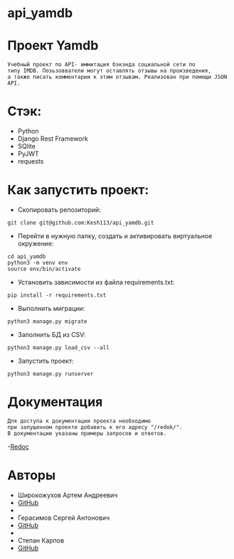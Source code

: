 # api_yamdb
# Проект Yamdb

```
Учебный проект по API- иммитация бэкэнда социальной сети по 
типу IMDB. Позьзовватели могут оставлять отзывы на произведения, 
а также писать комментарии к этим отзывам. Реализован при помощи JSON API.
```

# Стэк:
- Python 
- Django Rest Framework 
- SQlite
- PyJWT 
- requests 

# Как запустить проект:

- Скопировать репозиторий:
```
git clone git@github.com:Kesh113/api_yamdb.git
```

- Перейти в нужную папку, cоздать и активировать виртуальное окружение:
```
cd api_yamdb
python3 -m venv env
source env/bin/activate
```
- Установить зависимости из файла requirements.txt:
```
pip install -r requirements.txt
```
- Выполнить миграции:
```
python3 manage.py migrate
```
- Заполнить БД из CSV:
```
python3 manage.py load_csv --all
```
- Запустить проект:
```
python3 manage.py runserver
```

# Документация
```
Для доступа к документации проекта необходимо
при запущенном проекте добавить к его адресу "/redok/".
В документации указаны примеры запросов и ответов.
```
-[Redoc](http://127.0.0.1:8000/redoc/)

# Авторы
- Широкожухов Артем Андреевич 
- [GitHub](https://github.com/Kesh113)
- 
- Герасимов Сергей Антонович
- [GitHub](https://github.com/crossmos)
- 
- Степан Карпов
- [GitHub](https://github.com/SVKNL)


